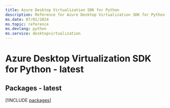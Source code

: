 ```yaml
---
title: Azure Desktop Virtualization SDK for Python
description: Reference for Azure Desktop Virtualization SDK for Python
ms.date: 07/01/2024
ms.topic: reference
ms.devlang: python
ms.service: desktopvirtualization
---
```

# Azure Desktop Virtualization SDK for Python - latest
## Packages - latest
[!INCLUDE [packages](desktop-virtualization-index.md)]